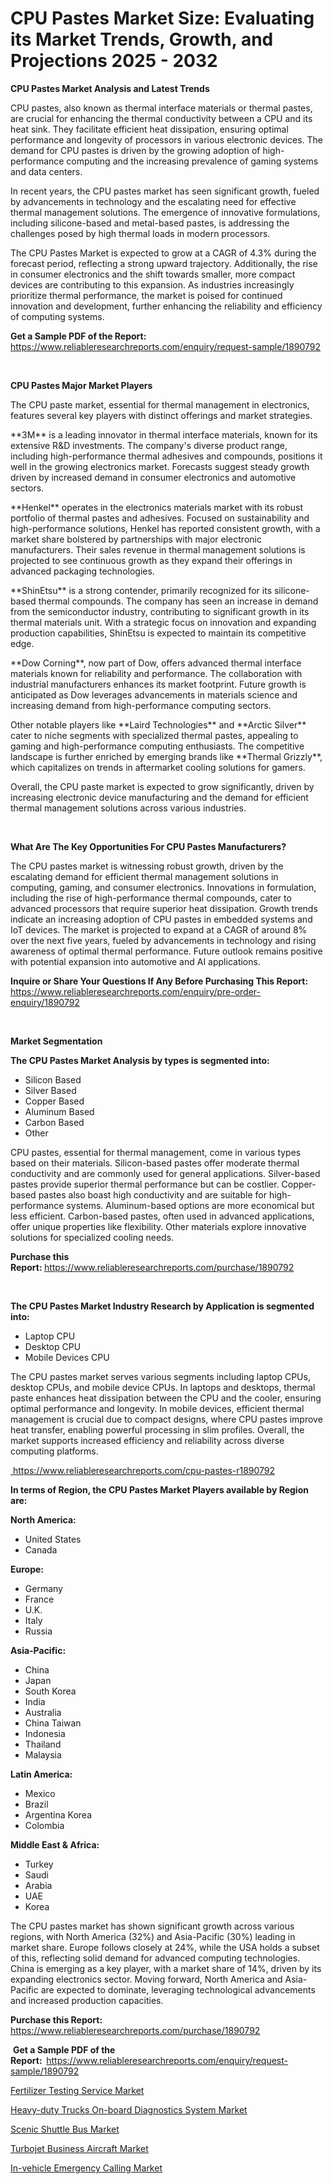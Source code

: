 <p><h1>CPU Pastes Market Size: Evaluating its Market Trends, Growth, and Projections 2025 - 2032</h1></p><p><strong>CPU Pastes Market Analysis and Latest Trends</strong></p>
<p><p>CPU pastes, also known as thermal interface materials or thermal pastes, are crucial for enhancing the thermal conductivity between a CPU and its heat sink. They facilitate efficient heat dissipation, ensuring optimal performance and longevity of processors in various electronic devices. The demand for CPU pastes is driven by the growing adoption of high-performance computing and the increasing prevalence of gaming systems and data centers. </p><p>In recent years, the CPU pastes market has seen significant growth, fueled by advancements in technology and the escalating need for effective thermal management solutions. The emergence of innovative formulations, including silicone-based and metal-based pastes, is addressing the challenges posed by high thermal loads in modern processors. </p><p>The CPU Pastes Market is expected to grow at a CAGR of 4.3% during the forecast period, reflecting a strong upward trajectory. Additionally, the rise in consumer electronics and the shift towards smaller, more compact devices are contributing to this expansion. As industries increasingly prioritize thermal performance, the market is poised for continued innovation and development, further enhancing the reliability and efficiency of computing systems.</p></p>
<p><strong>Get a Sample PDF of the Report:&nbsp;</strong> <a href="https://www.reliableresearchreports.com/enquiry/request-sample/1890792?utm_campaign=2128&utm_medium=2&utm_source=Github&utm_content=ia&utm_term=04022025&utm_id=cpu-pastes">https://www.reliableresearchreports.com/enquiry/request-sample/1890792</a></p>
<p>&nbsp;</p>
<p><strong>CPU Pastes Major Market Players</strong></p>
<p><p>The CPU paste market, essential for thermal management in electronics, features several key players with distinct offerings and market strategies.</p><p>**3M** is a leading innovator in thermal interface materials, known for its extensive R&D investments. The company's diverse product range, including high-performance thermal adhesives and compounds, positions it well in the growing electronics market. Forecasts suggest steady growth driven by increased demand in consumer electronics and automotive sectors.</p><p>**Henkel** operates in the electronics materials market with its robust portfolio of thermal pastes and adhesives. Focused on sustainability and high-performance solutions, Henkel has reported consistent growth, with a market share bolstered by partnerships with major electronic manufacturers. Their sales revenue in thermal management solutions is projected to see continuous growth as they expand their offerings in advanced packaging technologies.</p><p>**ShinEtsu** is a strong contender, primarily recognized for its silicone-based thermal compounds. The company has seen an increase in demand from the semiconductor industry, contributing to significant growth in its thermal materials unit. With a strategic focus on innovation and expanding production capabilities, ShinEtsu is expected to maintain its competitive edge.</p><p>**Dow Corning**, now part of Dow, offers advanced thermal interface materials known for reliability and performance. The collaboration with industrial manufacturers enhances its market footprint. Future growth is anticipated as Dow leverages advancements in materials science and increasing demand from high-performance computing sectors.</p><p>Other notable players like **Laird Technologies** and **Arctic Silver** cater to niche segments with specialized thermal pastes, appealing to gaming and high-performance computing enthusiasts. The competitive landscape is further enriched by emerging brands like **Thermal Grizzly**, which capitalizes on trends in aftermarket cooling solutions for gamers.</p><p>Overall, the CPU paste market is expected to grow significantly, driven by increasing electronic device manufacturing and the demand for efficient thermal management solutions across various industries.</p></p>
<p>&nbsp;</p>
<p><strong>What Are The Key Opportunities For CPU Pastes Manufacturers?</strong></p>
<p><p>The CPU pastes market is witnessing robust growth, driven by the escalating demand for efficient thermal management solutions in computing, gaming, and consumer electronics. Innovations in formulation, including the rise of high-performance thermal compounds, cater to advanced processors that require superior heat dissipation. Growth trends indicate an increasing adoption of CPU pastes in embedded systems and IoT devices. The market is projected to expand at a CAGR of around 8% over the next five years, fueled by advancements in technology and rising awareness of optimal thermal performance. Future outlook remains positive with potential expansion into automotive and AI applications.</p></p>
<p><strong>Inquire or Share Your Questions If Any Before Purchasing This Report:</strong> <a href="https://www.reliableresearchreports.com/enquiry/pre-order-enquiry/1890792?utm_campaign=2128&utm_medium=2&utm_source=Github&utm_content=ia&utm_term=04022025&utm_id=cpu-pastes">https://www.reliableresearchreports.com/enquiry/pre-order-enquiry/1890792</a></p>
<p>&nbsp;</p>
<p><strong>Market Segmentation</strong></p>
<p><strong>The CPU Pastes Market Analysis by types is segmented into:</strong></p>
<p><ul><li>Silicon Based</li><li>Silver Based</li><li>Copper Based</li><li>Aluminum Based</li><li>Carbon Based</li><li>Other</li></ul></p>
<p><p>CPU pastes, essential for thermal management, come in various types based on their materials. Silicon-based pastes offer moderate thermal conductivity and are commonly used for general applications. Silver-based pastes provide superior thermal performance but can be costlier. Copper-based pastes also boast high conductivity and are suitable for high-performance systems. Aluminum-based options are more economical but less efficient. Carbon-based pastes, often used in advanced applications, offer unique properties like flexibility. Other materials explore innovative solutions for specialized cooling needs.</p></p>
<p><strong>Purchase this Report:&nbsp;</strong><a href="https://www.reliableresearchreports.com/purchase/1890792?utm_campaign=2128&utm_medium=2&utm_source=Github&utm_content=ia&utm_term=04022025&utm_id=cpu-pastes">https://www.reliableresearchreports.com/purchase/1890792</a></p>
<p>&nbsp;</p>
<p><strong>The CPU Pastes Market Industry Research by Application is segmented into:</strong></p>
<p><ul><li>Laptop CPU</li><li>Desktop CPU</li><li>Mobile Devices CPU</li></ul></p>
<p><p>The CPU pastes market serves various segments including laptop CPUs, desktop CPUs, and mobile device CPUs. In laptops and desktops, thermal paste enhances heat dissipation between the CPU and the cooler, ensuring optimal performance and longevity. In mobile devices, efficient thermal management is crucial due to compact designs, where CPU pastes improve heat transfer, enabling powerful processing in slim profiles. Overall, the market supports increased efficiency and reliability across diverse computing platforms.</p></p>
<p><a href="https://www.reliableresearchreports.com/cpu-pastes-r1890792?utm_campaign=2128&utm_medium=2&utm_source=Github&utm_content=ia&utm_term=04022025&utm_id=cpu-pastes">&nbsp;https://www.reliableresearchreports.com/cpu-pastes-r1890792</a></p>
<p><strong>In terms of Region, the CPU Pastes Market Players available by Region are:</strong></p>
<p>
    <p> <strong> North America: </strong>
        <ul>
            <li>United States</li>
            <li>Canada</li>
        </ul>
        </p> 
    <p> <strong> Europe: </strong>
        <ul>
            <li>Germany</li>
            <li>France</li>
            <li>U.K.</li>
            <li>Italy</li>
            <li>Russia</li>
        </ul>
        </p> 
    <p> <strong> Asia-Pacific: </strong>
        <ul>
            <li>China</li>
            <li>Japan</li>
            <li>South Korea</li>
            <li>India</li>
            <li>Australia</li>
            <li>China Taiwan</li>
            <li>Indonesia</li>
            <li>Thailand</li>
            <li>Malaysia</li>
        </ul>
        </p> 
    <p> <strong> Latin America: </strong>
        <ul>
            <li>Mexico</li>
            <li>Brazil</li>
            <li>Argentina Korea</li>
            <li>Colombia</li>
        </ul>
        </p> 
    <p> <strong> Middle East & Africa: </strong>
        <ul>
            <li>Turkey</li>
            <li>Saudi</li>
            <li>Arabia</li>
            <li>UAE</li>
            <li>Korea</li>
        </ul>
    </p>
    </p>
<p><p>The CPU pastes market has shown significant growth across various regions, with North America (32%) and Asia-Pacific (30%) leading in market share. Europe follows closely at 24%, while the USA holds a subset of this, reflecting solid demand for advanced computing technologies. China is emerging as a key player, with a market share of 14%, driven by its expanding electronics sector. Moving forward, North America and Asia-Pacific are expected to dominate, leveraging technological advancements and increased production capacities.</p></p>
<p><strong>Purchase this Report: </strong><a href="https://www.reliableresearchreports.com/purchase/1890792?utm_campaign=2128&utm_medium=2&utm_source=Github&utm_content=ia&utm_term=04022025&utm_id=cpu-pastes">https://www.reliableresearchreports.com/purchase/1890792</a></p>
<p>&nbsp;<strong>Get a Sample PDF of the Report:&nbsp;&nbsp;</strong><a href="https://www.reliableresearchreports.com/enquiry/request-sample/1890792?utm_campaign=2128&utm_medium=2&utm_source=Github&utm_content=ia&utm_term=04022025&utm_id=cpu-pastes">https://www.reliableresearchreports.com/enquiry/request-sample/1890792</a></p>
<p><strong></strong></p>
<p><p><a href="https://www.linkedin.com/pulse/charting-future-comprehensive-analysis-global-fertilizer-tdvze?utm_campaign=2128&utm_medium=2&utm_source=Github&utm_content=ia&utm_term=04022025&utm_id=cpu-pastes">Fertilizer Testing Service Market</a></p><p><a href="https://www.linkedin.com/pulse/heavy-duty-trucks-on-board-diagnostics-system-market-insights-b2mfc?utm_campaign=2128&utm_medium=2&utm_source=Github&utm_content=ia&utm_term=04022025&utm_id=cpu-pastes">Heavy-duty Trucks On-board Diagnostics System Market</a></p><p><a href="https://www.linkedin.com/pulse/scenic-shuttle-bus-market-insights-industry-development-munvf?utm_campaign=2128&utm_medium=2&utm_source=Github&utm_content=ia&utm_term=04022025&utm_id=cpu-pastes">Scenic Shuttle Bus Market</a></p><p><a href="https://www.linkedin.com/pulse/forecasting-turbojet-business-aircraft-market-expected-i5zwf?utm_campaign=2128&utm_medium=2&utm_source=Github&utm_content=ia&utm_term=04022025&utm_id=cpu-pastes">Turbojet Business Aircraft Market</a></p><p><a href="https://www.linkedin.com/pulse/regional-development-deployment-revenue-growth-in-vehicle-gzmsc?utm_campaign=2128&utm_medium=2&utm_source=Github&utm_content=ia&utm_term=04022025&utm_id=cpu-pastes">In-vehicle Emergency Calling Market</a></p></p>